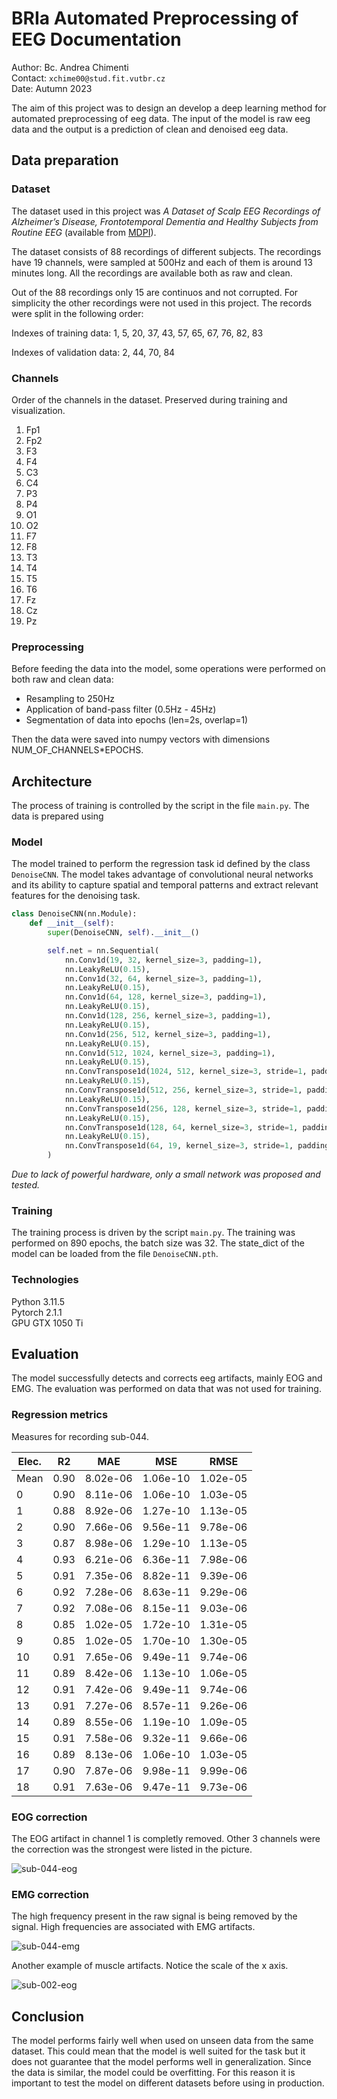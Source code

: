 # BRIa Automated Preprocessing of EEG Documentation

Author: Bc. Andrea Chimenti  
Contact: `xchime00@stud.fit.vutbr.cz`  
Date: Autumn 2023

The aim of this project was to design an develop a deep learning method for automated preprocessing of eeg data. The input of the model is raw eeg data and the output is a prediction of clean and denoised eeg data.

## Data preparation

### Dataset

The dataset used in this project was *A Dataset of Scalp EEG Recordings of Alzheimer’s Disease, Frontotemporal Dementia and Healthy Subjects from Routine EEG* (available from [MDPI](https://www.mdpi.com/2306-5729/8/6/95)).

The dataset consists of 88 recordings of different subjects. The recordings have 19 channels, were sampled  at 500Hz and each of them is around 13 minutes long. All the recordings are available both as raw and clean.

Out of the 88 recordings only 15 are continuos and not corrupted. For simplicity the other recordings were not used in this project. The records were split in the following order:

Indexes of training data:
1, 5, 20, 37, 43, 57, 65, 67, 76, 82, 83

Indexes of validation data:
2, 44, 70, 84

### Channels

Order of the channels in the dataset. Preserved during training and visualization.

1. Fp1
1. Fp2
1. F3
1. F4
1. C3
1. C4
1. P3
1. P4
1. O1
1. O2
1. F7
1. F8
1. T3
1. T4
1. T5
1. T6
1. Fz
1. Cz
1. Pz

### Preprocessing

Before feeding the data into the model, some operations were performed on both raw and clean data:

- Resampling to 250Hz
- Application of band-pass filter (0.5Hz - 45Hz)
- Segmentation of data into epochs (len=2s, overlap=1)

Then the data were saved into numpy vectors with dimensions NUM_OF_CHANNELS*EPOCHS.

## Architecture

The process of training is controlled by the script in the file `main.py`. The data is prepared using

### Model

The model trained to perform the regression task id defined by the class `DenoiseCNN`. The model takes advantage of convolutional neural networks and its ability to capture spatial and temporal patterns and extract relevant features for the denoising task.

```py
class DenoiseCNN(nn.Module):
    def __init__(self):
        super(DenoiseCNN, self).__init__()

        self.net = nn.Sequential(
            nn.Conv1d(19, 32, kernel_size=3, padding=1),
            nn.LeakyReLU(0.15),
            nn.Conv1d(32, 64, kernel_size=3, padding=1),
            nn.LeakyReLU(0.15),
            nn.Conv1d(64, 128, kernel_size=3, padding=1),
            nn.LeakyReLU(0.15),
            nn.Conv1d(128, 256, kernel_size=3, padding=1),
            nn.LeakyReLU(0.15),
            nn.Conv1d(256, 512, kernel_size=3, padding=1),
            nn.LeakyReLU(0.15),
            nn.Conv1d(512, 1024, kernel_size=3, padding=1),
            nn.LeakyReLU(0.15),
            nn.ConvTranspose1d(1024, 512, kernel_size=3, stride=1, padding=1),
            nn.LeakyReLU(0.15),
            nn.ConvTranspose1d(512, 256, kernel_size=3, stride=1, padding=1),
            nn.LeakyReLU(0.15),
            nn.ConvTranspose1d(256, 128, kernel_size=3, stride=1, padding=1),
            nn.LeakyReLU(0.15),
            nn.ConvTranspose1d(128, 64, kernel_size=3, stride=1, padding=1),
            nn.LeakyReLU(0.15),
            nn.ConvTranspose1d(64, 19, kernel_size=3, stride=1, padding=1),
        )
```

*Due to lack of powerful hardware, only a small network was proposed and tested.*

### Training

The training process is driven by the script `main.py`. The training was performed on 890 epochs, the batch size was 32. The state_dict of the model can be loaded from the file `DenoiseCNN.pth`.

### Technologies

Python 3.11.5  
Pytorch 2.1.1  
GPU GTX 1050 Ti  

## Evaluation

The model successfully detects and corrects eeg artifacts, mainly EOG and EMG. The evaluation was performed on data that was not used for training.

### Regression metrics

Measures for recording sub-044.

|Elec.| R2   | MAE      |      MSE | RMSE     |
|-----|------|----------|----------|----------|
|Mean | 0.90 | 8.02e-06 | 1.06e-10 | 1.02e-05 |
|   0 | 0.90 | 8.11e-06 | 1.06e-10 | 1.03e-05 |
|   1 | 0.88 | 8.92e-06 | 1.27e-10 | 1.13e-05 |
|   2 | 0.90 | 7.66e-06 | 9.56e-11 | 9.78e-06 |
|   3 | 0.87 | 8.98e-06 | 1.29e-10 | 1.13e-05 |
|   4 | 0.93 | 6.21e-06 | 6.36e-11 | 7.98e-06 |
|   5 | 0.91 | 7.35e-06 | 8.82e-11 | 9.39e-06 |
|   6 | 0.92 | 7.28e-06 | 8.63e-11 | 9.29e-06 |
|   7 | 0.92 | 7.08e-06 | 8.15e-11 | 9.03e-06 |
|   8 | 0.85 | 1.02e-05 | 1.72e-10 | 1.31e-05 |
|   9 | 0.85 | 1.02e-05 | 1.70e-10 | 1.30e-05 |
|  10 | 0.91 | 7.65e-06 | 9.49e-11 | 9.74e-06 |
|  11 | 0.89 | 8.42e-06 | 1.13e-10 | 1.06e-05 |
|  12 | 0.91 | 7.42e-06 | 9.49e-11 | 9.74e-06 |
|  13 | 0.91 | 7.27e-06 | 8.57e-11 | 9.26e-06 |
|  14 | 0.89 | 8.55e-06 | 1.19e-10 | 1.09e-05 |
|  15 | 0.91 | 7.58e-06 | 9.32e-11 | 9.66e-06 |
|  16 | 0.89 | 8.13e-06 | 1.06e-10 | 1.03e-05 |
|  17 | 0.90 | 7.87e-06 | 9.98e-11 | 9.99e-06 |
|  18 | 0.91 | 7.63e-06 | 9.47e-11 | 9.73e-06 |

### EOG correction

The EOG artifact in channel 1 is completly removed. Other 3 channels were the correction was the strongest were listed in the picture.

![sub-044-eog](./plots/sub-044-f10300-t10900.png "sub-044-eog")

### EMG correction

The high frequency present in the raw signal is being removed by the signal. High frequencies are associated with EMG artifacts.

![sub-044-emg](./plots/sub-044-f72200-t72400.png "sub-044-emg")

Another example of muscle artifacts. Notice the scale of the x axis.

![sub-002-eog](./plots/sub-002-f178000-t179000.png "sub-002-eog")

## Conclusion

The model performs fairly well when used on unseen data from the same dataset. This could mean that the model is well suited for the task but it does not guarantee that the model performs well in generalization. Since the data is similar, the model could be overfitting. For this reason it is important to test the model on different datasets before using in production.
